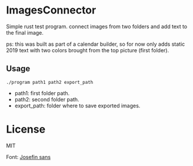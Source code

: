 # ImagesConnector

Simple rust test program. connect images from two folders and add text to the final image.

ps: this was built as part of a calendar builder, so for now only adds static 2019 text with two colors brought from the top picture (first folder).

## Usage
```
./program path1 path2 export_path
```
* path1:         first folder path.
* path2:         second folder path.
* export_path:   folder where to save exported images.


# License

MIT

Font: [Josefin sans](https://www.fontsquirrel.com/license/josefin-sans)
